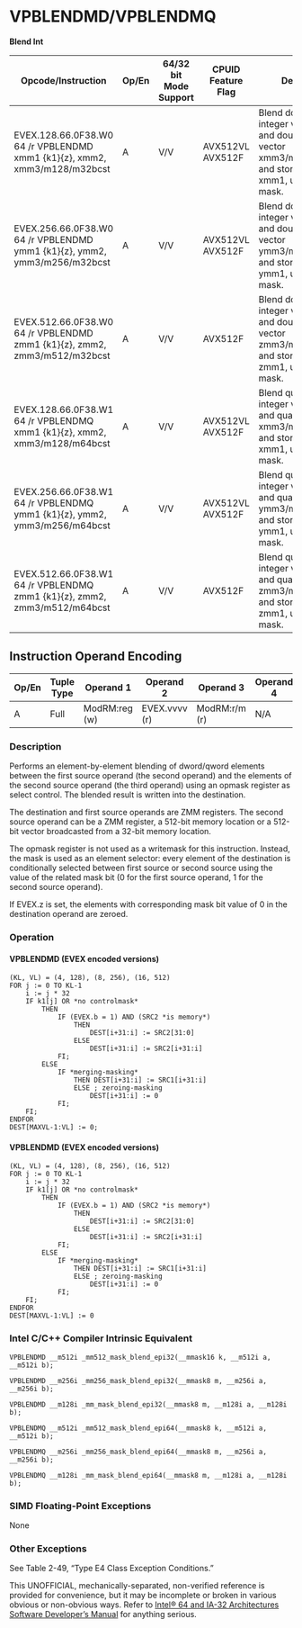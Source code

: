# VPBLENDMD/VPBLENDMQ

**Blend Int**

| Opcode/Instruction                                                        | Op/En | 64/32 bit Mode Support | CPUID Feature Flag | Description                                                                                                                    |
| ------------------------------------------------------------------------- | ----- | ---------------------- | ------------------ | ------------------------------------------------------------------------------------------------------------------------------ |
| EVEX.128.66.0F38.W0 64 /r VPBLENDMD xmm1 {k1}{z}, xmm2, xmm3/m128/m32bcst | A     | V/V                    | AVX512VL AVX512F   | Blend doubleword integer vector xmm2 and doubleword vector xmm3/m128/m32bcst and store the result in xmm1, under control mask. |
| EVEX.256.66.0F38.W0 64 /r VPBLENDMD ymm1 {k1}{z}, ymm2, ymm3/m256/m32bcst | A     | V/V                    | AVX512VL AVX512F   | Blend doubleword integer vector ymm2 and doubleword vector ymm3/m256/m32bcst and store the result in ymm1, under control mask. |
| EVEX.512.66.0F38.W0 64 /r VPBLENDMD zmm1 {k1}{z}, zmm2, zmm3/m512/m32bcst | A     | V/V                    | AVX512F            | Blend doubleword integer vector zmm2 and doubleword vector zmm3/m512/m32bcst and store the result in zmm1, under control mask. |
| EVEX.128.66.0F38.W1 64 /r VPBLENDMQ xmm1 {k1}{z}, xmm2, xmm3/m128/m64bcst | A     | V/V                    | AVX512VL AVX512F   | Blend quadword integer vector xmm2 and quadword vector xmm3/m128/m64bcst and store the result in xmm1, under control mask.     |
| EVEX.256.66.0F38.W1 64 /r VPBLENDMQ ymm1 {k1}{z}, ymm2, ymm3/m256/m64bcst | A     | V/V                    | AVX512VL AVX512F   | Blend quadword integer vector ymm2 and quadword vector ymm3/m256/m64bcst and store the result in ymm1, under control mask.     |
| EVEX.512.66.0F38.W1 64 /r VPBLENDMQ zmm1 {k1}{z}, zmm2, zmm3/m512/m64bcst | A     | V/V                    | AVX512F            | Blend quadword integer vector zmm2 and quadword vector zmm3/m512/m64bcst and store the result in zmm1, under control mask.     |

## Instruction Operand Encoding

| Op/En | Tuple Type | Operand 1     | Operand 2     | Operand 3     | Operand 4 |
| ----- | ---------- | ------------- | ------------- | ------------- | --------- |
| A     | Full       | ModRM:reg (w) | EVEX.vvvv (r) | ModRM:r/m (r) | N/A       |

### Description

Performs an element-by-element blending of dword/qword elements between the first source operand (the second operand) and the elements of the second source operand (the third operand) using an opmask register as select control. The blended result is written into the destination.

The destination and first source operands are ZMM registers. The second source operand can be a ZMM register, a 512-bit memory location or a 512-bit vector broadcasted from a 32-bit memory location.

The opmask register is not used as a writemask for this instruction. Instead, the mask is used as an element selector: every element of the destination is conditionally selected between first source or second source using the value of the related mask bit (0 for the first source operand, 1 for the second source operand).

If EVEX.z is set, the elements with corresponding mask bit value of 0 in the destination operand are zeroed.

### Operation

#### VPBLENDMD (EVEX encoded versions)

```
(KL, VL) = (4, 128), (8, 256), (16, 512)
FOR j := 0 TO KL-1
    i := j * 32
    IF k1[j] OR *no controlmask*
        THEN
            IF (EVEX.b = 1) AND (SRC2 *is memory*)
                THEN
                    DEST[i+31:i] := SRC2[31:0]
                ELSE
                    DEST[i+31:i] := SRC2[i+31:i]
            FI;
        ELSE
            IF *merging-masking*
                THEN DEST[i+31:i] := SRC1[i+31:i]
                ELSE ; zeroing-masking
                    DEST[i+31:i] := 0
            FI;
    FI;
ENDFOR
DEST[MAXVL-1:VL] := 0;

```

#### VPBLENDMD (EVEX encoded versions)

```
(KL, VL) = (4, 128), (8, 256), (16, 512)
FOR j := 0 TO KL-1
    i := j * 32
    IF k1[j] OR *no controlmask*
        THEN
            IF (EVEX.b = 1) AND (SRC2 *is memory*)
                THEN
                    DEST[i+31:i] := SRC2[31:0]
                ELSE
                    DEST[i+31:i] := SRC2[i+31:i]
            FI;
        ELSE
            IF *merging-masking*
                THEN DEST[i+31:i] := SRC1[i+31:i]
                ELSE ; zeroing-masking
                    DEST[i+31:i] := 0
            FI;
    FI;
ENDFOR
DEST[MAXVL-1:VL] := 0

```

### Intel C/C++ Compiler Intrinsic Equivalent

```
VPBLENDMD __m512i _mm512_mask_blend_epi32(__mmask16 k, __m512i a, __m512i b);

```

```
VPBLENDMD __m256i _mm256_mask_blend_epi32(__mmask8 m, __m256i a, __m256i b);

```

```
VPBLENDMD __m128i _mm_mask_blend_epi32(__mmask8 m, __m128i a, __m128i b);

```

```
VPBLENDMQ __m512i _mm512_mask_blend_epi64(__mmask8 k, __m512i a, __m512i b);

```

```
VPBLENDMQ __m256i _mm256_mask_blend_epi64(__mmask8 m, __m256i a, __m256i b);

```

```
VPBLENDMQ __m128i _mm_mask_blend_epi64(__mmask8 m, __m128i a, __m128i b);

```

### SIMD Floating-Point Exceptions

None

### Other Exceptions

See Table 2-49, “Type E4 Class Exception Conditions.”

This UNOFFICIAL, mechanically-separated, non-verified reference is provided for convenience, but it may be
incomplete or broken in various obvious or non-obvious
ways. Refer to [Intel® 64 and IA-32 Architectures Software Developer’s Manual](https://software.intel.com/en-us/download/intel-64-and-ia-32-architectures-sdm-combined-volumes-1-2a-2b-2c-2d-3a-3b-3c-3d-and-4) for anything serious.
